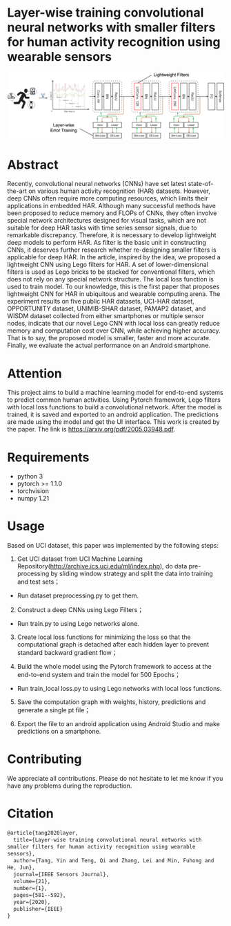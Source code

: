 # Layer-wise training convolutional neural networks with smaller filters for human activity recognition using wearable sensors
![Image text](https://github.com/yinntag/Layer-wise-training-convolutional-neural-networks-with-smaller-filters-for-HAR/blob/master/Figure/model.png)
# Abstract
Recently, convolutional neural networks (CNNs) have set latest state-of-the-art on various human activity recognition (HAR) datasets. However, deep CNNs often require more computing resources, which limits their applications in embedded HAR. Although many successful methods have been proposed to reduce memory and FLOPs of CNNs, they often involve special network architectures designed for visual tasks, which are not suitable for deep HAR tasks with time series sensor signals, due to remarkable discrepancy. Therefore, it is necessary to develop lightweight deep models to perform HAR. As filter is the basic unit in constructing CNNs, it deserves further research whether re-designing smaller filters is applicable for deep HAR. In the article, inspired by the idea, we proposed a lightweight CNN using Lego filters for HAR. A set of lower-dimensional filters is used as Lego bricks to be stacked for conventional filters, which does not rely on any special network structure. The local loss function is used to train model. To our knowledge, this is the first paper that proposes lightweight CNN for HAR in ubiquitous and wearable computing arena. The experiment results on five public HAR datasets, UCI-HAR dataset, OPPORTUNITY dataset, UNIMIB-SHAR dataset, PAMAP2 dataset, and WISDM dataset collected from either smartphones or multiple sensor nodes, indicate that our novel Lego CNN with local loss can greatly reduce memory and computation cost over CNN, while achieving higher accuracy. That is to say, the proposed model is smaller, faster and more accurate. Finally, we evaluate the actual performance on an Android smartphone.
# Attention
This project aims to build a machine learning model for end-to-end systems to predict common human activities. Using Pytorch framework, Lego filters with local loss functions to build a convolutional network. After the model is trained, it is saved and exported to an android application. The predictions are made using the model and get the UI interface. This work is created by the paper. The link is https://arxiv.org/pdf/2005.03948.pdf.

# Requirements
- python 3
- pytorch >= 1.1.0
- torchvision
- numpy 1.21

# Usage
Based on UCI dataset, this paper was implemented by the following steps:

1. Get UCI dataset from UCI Machine Learning Repository(http://archive.ics.uci.edu/ml/index.php), do data pre-processing by sliding window strategy and split the data into training and test sets；
- Run dataset preprocessing.py to get them.

2. Construct a deep CNNs using Lego Filters；
- Run train.py to using Lego networks alone.

3. Create local loss functions for minimizing the loss so that the computational graph is detached after each hidden layer to prevent standard backward gradient flow；

4. Build the whole model using the Pytorch framework to access at the end-to-end system and train the model for 500 Epochs；
- Run train_local loss.py to using Lego networks with local loss functions.

5. Save the computation graph with weights, history, predictions and generate a single pt file；

6. Export the file to an android application using Android Studio and make predictions on a smartphone.

# Contributing
We appreciate all contributions. Please do not hesitate to let me know if you have any problems during the reproduction.

# Citation
```
@article{tang2020layer,
  title={Layer-wise training convolutional neural networks with smaller filters for human activity recognition using wearable sensors},
  author={Tang, Yin and Teng, Qi and Zhang, Lei and Min, Fuhong and He, Jun},
  journal={IEEE Sensors Journal},
  volume={21},
  number={1},
  pages={581--592},
  year={2020},
  publisher={IEEE}
}
```
